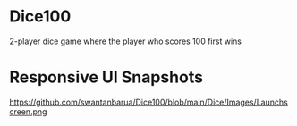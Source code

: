 # Dice100
2-player dice game where the player who scores 100 first wins

# Responsive UI Snapshots

https://github.com/swantanbarua/Dice100/blob/main/Dice/Images/Launchscreen.png

